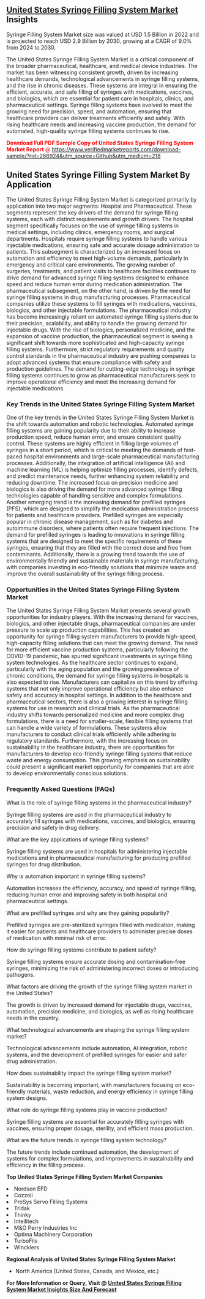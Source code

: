 <h2><a href="https://www.verifiedmarketreports.com/download-sample/?rid=266924&amp;utm_source=Github&amp;utm_medium=218" target="_blank">United States Syringe Filling System Market</a> Insights</h2><p>Syringe Filling System Market size was valued at USD 1.5 Billion in 2022 and is projected to reach USD 2.9 Billion by 2030, growing at a CAGR of 9.0% from 2024 to 2030.</p><p><p>The United States Syringe Filling System Market is a critical component of the broader pharmaceutical, healthcare, and medical device industries. The market has been witnessing consistent growth, driven by increasing healthcare demands, technological advancements in syringe filling systems, and the rise in chronic diseases. These systems are integral in ensuring the efficient, accurate, and safe filling of syringes with medications, vaccines, and biologics, which are essential for patient care in hospitals, clinics, and pharmaceutical settings. Syringe filling systems have evolved to meet the growing need for precision, speed, and automation, ensuring that healthcare providers can deliver treatments efficiently and safely. With rising healthcare needs and increasing vaccine production, the demand for automated, high-quality syringe filling systems continues to rise. <p><span class=""><span style="color: #ff0000;"><strong>Download Full PDF Sample Copy of United States Syringe Filling System Market Report</strong> @ </span><a href="https://www.verifiedmarketreports.com/download-sample/?rid=266924&amp;utm_source=Github&amp;utm_medium=218" target="_blank">https://www.verifiedmarketreports.com/download-sample/?rid=266924&amp;utm_source=Github&amp;utm_medium=218</a></span></p></p> <h2>United States Syringe Filling System Market By Application</h2> <p>The United States Syringe Filling System Market is categorized primarily by application into two major segments: Hospital and Pharmaceutical. These segments represent the key drivers of the demand for syringe filling systems, each with distinct requirements and growth drivers. The hospital segment specifically focuses on the use of syringe filling systems in medical settings, including clinics, emergency rooms, and surgical departments. Hospitals require syringe filling systems to handle various injectable medications, ensuring safe and accurate dosage administration to patients. This subsegment is characterized by an increased focus on automation and efficiency to meet high-volume demands, particularly in emergency and critical care environments. The growing number of surgeries, treatments, and patient visits to healthcare facilities continues to drive demand for advanced syringe filling systems designed to enhance speed and reduce human error during medication administration. The pharmaceutical subsegment, on the other hand, is driven by the need for syringe filling systems in drug manufacturing processes. Pharmaceutical companies utilize these systems to fill syringes with medications, vaccines, biologics, and other injectable formulations. The pharmaceutical industry has become increasingly reliant on automated syringe filling systems due to their precision, scalability, and ability to handle the growing demand for injectable drugs. With the rise of biologics, personalized medicine, and the expansion of vaccine production, the pharmaceutical segment is seeing a significant shift towards more sophisticated and high-capacity syringe filling systems. Furthermore, strict regulatory requirements and quality control standards in the pharmaceutical industry are pushing companies to adopt advanced systems that ensure compliance with safety and production guidelines. The demand for cutting-edge technology in syringe filling systems continues to grow as pharmaceutical manufacturers seek to improve operational efficiency and meet the increasing demand for injectable medications. <h3>Key Trends in the United States Syringe Filling System Market</h3> <p>One of the key trends in the United States Syringe Filling System Market is the shift towards automation and robotic technologies. Automated syringe filling systems are gaining popularity due to their ability to increase production speed, reduce human error, and ensure consistent quality control. These systems are highly efficient in filling large volumes of syringes in a short period, which is critical to meeting the demands of fast-paced hospital environments and large-scale pharmaceutical manufacturing processes. Additionally, the integration of artificial intelligence (AI) and machine learning (ML) is helping optimize filling processes, identify defects, and predict maintenance needs, further enhancing system reliability and reducing downtime. The increased focus on precision medicine and biologics is also driving the demand for more advanced syringe filling technologies capable of handling sensitive and complex formulations. Another emerging trend is the increasing demand for prefilled syringes (PFS), which are designed to simplify the medication administration process for patients and healthcare providers. Prefilled syringes are especially popular in chronic disease management, such as for diabetes and autoimmune disorders, where patients often require frequent injections. The demand for prefilled syringes is leading to innovations in syringe filling systems that are designed to meet the specific requirements of these syringes, ensuring that they are filled with the correct dose and free from contaminants. Additionally, there is a growing trend towards the use of environmentally friendly and sustainable materials in syringe manufacturing, with companies investing in eco-friendly solutions that minimize waste and improve the overall sustainability of the syringe filling process. <h3>Opportunities in the United States Syringe Filling System Market</h3> <p>The United States Syringe Filling System Market presents several growth opportunities for industry players. With the increasing demand for vaccines, biologics, and other injectable drugs, pharmaceutical companies are under pressure to scale up production capabilities. This has created an opportunity for syringe filling system manufacturers to provide high-speed, high-capacity filling solutions that can meet the growing demand. The need for more efficient vaccine production systems, particularly following the COVID-19 pandemic, has spurred significant investments in syringe filling system technologies. As the healthcare sector continues to expand, particularly with the aging population and the growing prevalence of chronic conditions, the demand for syringe filling systems in hospitals is also expected to rise. Manufacturers can capitalize on this trend by offering systems that not only improve operational efficiency but also enhance safety and accuracy in hospital settings. In addition to the healthcare and pharmaceutical sectors, there is also a growing interest in syringe filling systems for use in research and clinical trials. As the pharmaceutical industry shifts towards personalized medicine and more complex drug formulations, there is a need for smaller-scale, flexible filling systems that can handle a wide variety of formulations. These systems allow manufacturers to conduct clinical trials efficiently while adhering to regulatory standards. Furthermore, with the increasing focus on sustainability in the healthcare industry, there are opportunities for manufacturers to develop eco-friendly syringe filling systems that reduce waste and energy consumption. This growing emphasis on sustainability could present a significant market opportunity for companies that are able to develop environmentally conscious solutions. <h3>Frequently Asked Questions (FAQs)</h3> <p>What is the role of syringe filling systems in the pharmaceutical industry?</p> <p>Syringe filling systems are used in the pharmaceutical industry to accurately fill syringes with medications, vaccines, and biologics, ensuring precision and safety in drug delivery.</p> <p>What are the key applications of syringe filling systems?</p> <p>Syringe filling systems are used in hospitals for administering injectable medications and in pharmaceutical manufacturing for producing prefilled syringes for drug distribution.</p> <p>Why is automation important in syringe filling systems?</p> <p>Automation increases the efficiency, accuracy, and speed of syringe filling, reducing human error and improving safety in both hospital and pharmaceutical settings.</p> <p>What are prefilled syringes and why are they gaining popularity?</p> <p>Prefilled syringes are pre-sterilized syringes filled with medication, making it easier for patients and healthcare providers to administer precise doses of medication with minimal risk of error.</p> <p>How do syringe filling systems contribute to patient safety?</p> <p>Syringe filling systems ensure accurate dosing and contamination-free syringes, minimizing the risk of administering incorrect doses or introducing pathogens.</p> <p>What factors are driving the growth of the syringe filling system market in the United States?</p> <p>The growth is driven by increased demand for injectable drugs, vaccines, automation, precision medicine, and biologics, as well as rising healthcare needs in the country.</p> <p>What technological advancements are shaping the syringe filling system market?</p> <p>Technological advancements include automation, AI integration, robotic systems, and the development of prefilled syringes for easier and safer drug administration.</p> <p>How does sustainability impact the syringe filling system market?</p> <p>Sustainability is becoming important, with manufacturers focusing on eco-friendly materials, waste reduction, and energy efficiency in syringe filling system designs.</p> <p>What role do syringe filling systems play in vaccine production?</p> <p>Syringe filling systems are essential for accurately filling syringes with vaccines, ensuring proper dosage, sterility, and efficient mass production.</p> <p>What are the future trends in syringe filling system technology?</p> <p>The future trends include continued automation, the development of systems for complex formulations, and improvements in sustainability and efficiency in the filling process.</p></p><p><strong>Top United States Syringe Filling System Market Companies</strong></p><div data-test-id=""><p><li>Nordson EFD</li><li> Cozzoli</li><li> ProSys Servo Filling Systems</li><li> Tridak</li><li> Thinky</li><li> Intellitech</li><li> M&O Perry Industries Inc</li><li> Optima Machinery Corporation</li><li> TurboFils</li><li> Wincklers</li></p><div><strong>Regional Analysis of&nbsp;United States Syringe Filling System Market</strong></div><ul><li dir="ltr"><p dir="ltr">North America&nbsp;(United States, Canada, and Mexico, etc.)</p></li></ul><p><strong>For More Information or Query, Visit @&nbsp;</strong><strong><a href="https://www.verifiedmarketreports.com/product/syringe-filling-system-market/?utm_source=Github&amp;utm_medium=218" target="_blank">United States Syringe Filling System Market Insights Size And Forecast</a></strong></p></div>
